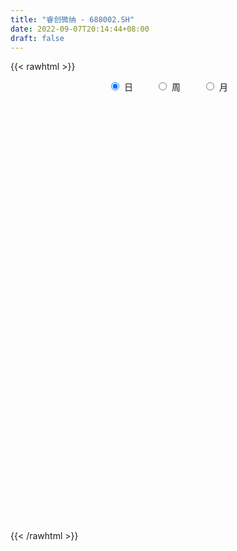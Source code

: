 ```yaml
---
title: "睿创微纳 - 688002.SH"
date: 2022-09-07T20:14:44+08:00
draft: false
---
```

{{< rawhtml >}}
    <div style="text-align: center">
        <label style="padding: 1rem;"><input style="margin-right: .5rem" type="radio" name="period" value="D" checked onclick="period_change(this)">日</label>
        <label style="padding: 1rem;"><input style="margin-right: .5rem" type="radio" name="period" value="W" onclick="period_change(this)">周</label>
        <label style="padding: 1rem;"><input style="margin-right: .5rem" type="radio" name="period" value="M" onclick="period_change(this)">月</label>
    </div>
    <div id="chart" style="height: 700px;"></div> 
    <script type="text/javascript">
        const D_v = [86980.46,50066.54,40820.86,77767.15,54109.52,53647.53,52527.24,58492.59,68818.94,77744.85,54320.65,32514.56,48002.11,70806.3,53523.23,59503.63,62373.89,32388.5,37678.36,26114.54,39229.86,55416.73,48462.87,45782.53,32035.87,36511.03,30696.1,18669.42,28562.93,49948.16,34318.97,50067.67,58247.8,52337.87,55003.75,34487.89,42046.44,28467.68,27968.28,81889.99,25191.62,46885.99,28906.48,25876.63,16160.33,24663.06,60064.43,57997.61,39075.66,30802.54,41200.99,42545.0,52990.83,47498.7,33727.24,53099.27,41216.39,45235.49,40075.25,31333.95,39331.04,38998.37,46430.12,46472.61,49670.03,83057.59,56761.96,42395.23,54166.51,57775.01,30481.22,22505.55,53911.24,48158.89,41109.4,71814.28,85009.72,47294.27,33291.17,22899.08,37046.53,24784.93,31387.02,33011.29,39122.81,50659.05,38798.57,30861.42,35981.51,27198.25,54286.01,78540.61,44446.57,32226.77,41336.67,107980.78,66625.54,41341.15,53600.61,40856.58,38159.72,38119.51,43658.02,26630.69,29469.2,44304.45,59885.99,42272.78,27838.61,35273.99,40096.94,56008.57,62058.24,49707.2,94715.3,42870.37,33590.56,37454.4,32824.12,28279.73,33271.23,33628.98,44338.0,24521.93,18712.13,30878.92,27374.49,25578.74,25932.79,32016.36,28181.88,103622.37,57167.85,37922.01,31583.91,25991.55,37410.69,23810.01,23698.25,16193.22,44607.53,22630.62,19932.63,26078.87,21641.07,31622.26,27738.62,20600.47,19171.96,14528.82,22296.83,12099.66,14805.12,21669.42,21882.54,22506.8,21935.79,18423.0,14519.67,20927.19,35719.51,23871.03,26978.89,19746.16,23457.46,22768.06,15298.68,34217.21,28574.24,23026.6,19524.5,22788.08,33513.16,22425.55,29474.98,17348.47,23062.46,37855.18,12138.68,15206.44,17214.84,15881.64,18987.21,24785.77,33398.49,54859.22,30894.87,48219.0,37023.25,27922.54,19766.95,37072.2,63351.59,37151.18,27083.68,29110.99,35991.17,35506.26,50486.61,36810.65,40249.66,49016.62,32801.78,41761.41,35040.72,33845.61,37322.81,36567.71,28586.86,29376.35,38312.78,37784.1,60741.9,35324.75,74736.27,40353.38,45142.75,28127.59,24835.3,40131.19,46898.84,19883.71,25170.17,28119.42,29005.22,39538.44,51417.65,46239.05,47548.31,44531.58,38931.14,42188.01,38217.71,43191.19,41933.29,52507.13,41310.59,82634.07,37047.16,34034.09,33376.08,32516.49,35316.84,29413.49,37054.93,48712.92,39785.99,58415.88,51256.55,26203.02,39256.63,34208.82,43704.08,32653.97,20198.27,53334.36,24326.93,29917.49,41821.04,111838.95,79774.17,96153.98,43218.77,36712.37,47835.92,24386.71,36164.41,39076.94,22894.95,25427.14,26175.55,31459.05,25947.91,34023.06,26706.83,24988.8,18663.04,10229.37,31781.25,24680.56,32970.61,46891.2,48311.21,26237.69,40876.49,37479.44,106726.78,67842.58,58681.08,51079.87,72006.22,45072.95,51175.42,38234.05,51222.25,71155.47,52965.71,102433.3,98209.21,66830.29,39772.9,36411.29,48771.04,37030.65,40089.99,38851.4,29692.58,20967.92,21925.69,57697.81,82754.53,39526.18,33171.22,32248.72,28492.11,36085.11,49934.84,45913.81,62130.76,50964.23,29679.33,28575.7,49676.25,30040.24,30851.68,13590.06,14484.81,24099.84,22459.96,29104.09,39761.89,43149.61,35754.47,24488.92,18229.18,23063.51,16072.15,22284.15,36201.61,22192.89,25729.51,20353.31,17143.16,20144.02,19554.7,27035.21,18653.8,15655.47,10267.25,22627.3,13273.56,24237.44,18338.2,20733.65,16355.27,13207.23,14122.83,13066.0,11865.92,16531.23,8967.06,12087.7,16762.47,10754.71,20581.25,31679.18,29630.69,19112.64,19531.8,19441.5,28373.81,24387.38,24867.9,23810.66,26958.68,29862.98,30168.85,28160.11,14584.73,37153.38,48325.07,35269.87,19561.38,31793.4,22303.2,24260.17,19821.47,32727.16,26322.27,22255.25,25657.48,16223.45,15345.74,24471.58,20409.64,21910.44,26365.08,22252.36,16363.38,19688.33,16297.24,27274.97,21401.21,16014.99,21532.31,30097.05,33154.14,31575.18,32276.02,35466.47,29550.74,34574.85,20731.06,26745.52,50378.4,43118.63,21031.58,17581.74,31238.75,37151.36,30325.34,51488.55,35209.3,24433.47,32849.08,19141.4,40169.63,26381.2,25795.46,48292.73,45975.53,87782.55,192362.92,116804.83,110416.83,52080.19,85324.0,60012.0,100646.05,59473.01,67895.87,54832.41,64540.57,46905.87,41525.25,68061.6,57384.03,55560.57,58821.24,71340.86,40804.39,54479.82,45495.52,58173.37,59926.63,40833.64,59663.96,46428.68,34521.03,30903.94,48896.49,44758.25,38495.81,44213.77,38808.6,81369.35,46056.96,42872.97,23341.97,32912.16,51563.3,36132.59,61901.41,66965.18,96544.74,63313.24,145147.17,275676.39,153625.84,114149.98,130731.6,97443.26,97519.75,72760.3,48150.98,75516.77,60757.05,54358.97,32115.21,70555.46,61378.3,38464.78,55022.06,36873.97,40563.15,27530.05,40402.26,37664.26,31600.57,42860.68]
const D_histogram = [0.0,-0.0676467236,-0.0935825131,-0.160086707,-0.1945604235,-0.3451917761,-0.3748741532,-0.3084686965,-0.1105867783,0.2176548654,0.2084873053,0.1984418775,0.2925814966,0.4400387116,0.3920105344,0.0865103452,-0.4073084978,-0.6068879969,-0.5348936247,-0.4101087393,-0.2201900703,0.0693840998,0.387575188,0.4680994551,0.4786099709,0.5035840003,0.3220155328,0.1652786839,-0.0382539168,0.1793432192,0.2029952846,0.403964986,0.73588872,1.2520682359,1.6196121802,1.3885740046,1.0025391819,0.5328398208,0.3078868925,-0.3039576608,-0.7241186005,-1.2767905055,-1.3796670171,-1.2227154717,-0.9734435946,-0.8762668019,-0.6509645339,-0.3122867261,-0.1423132587,0.107339365,0.0789804065,-0.2142216505,-0.1846749511,-0.4817356389,-0.685401227,-0.4641018871,-0.1790770263,0.1000857796,0.1520283112,0.2939713397,0.4382653098,0.5052703508,0.4125925614,0.4547665515,0.3956971708,0.5306357025,0.8254784029,0.8400858574,1.0662927423,1.340638185,1.3552172916,1.3352293802,1.2979618394,1.074636848,0.8945620879,1.2148656094,1.6531000274,1.6445618069,1.4662898923,1.3503705663,1.0429589002,0.7441332533,0.6299458101,0.4196942562,0.4088238101,0.0171237368,-0.12244225,0.0197680226,-0.1532858257,-0.0480128566,-0.2536080143,0.1875741767,0.5204692026,0.4841425187,0.4297084867,-0.2902463351,-0.9575265356,-1.1206688626,-1.4666240498,-2.0077927828,-2.0703952513,-1.8192974923,-1.8643328125,-1.7099298455,-1.5553349913,-1.3617830491,-0.8604857222,-0.7394490721,-0.4344718637,-0.3144663941,-0.0421940015,-0.0990080299,-0.1406266968,-0.6399169751,-1.3709932358,-1.8651131385,-1.8404116865,-1.422529264,-0.9000405727,-0.6589660704,-0.7553836466,-1.0354988494,-0.9478390067,-0.8075984231,-0.6220432667,-0.3883153875,-0.0157839231,-0.021831271,0.3242393228,0.1911955485,0.0522084352,-0.8861631181,-1.4306931036,-1.6276417469,-1.479103599,-1.1745960066,-1.0696040412,-1.0072149444,-0.7689250457,-0.4898351974,-0.0455242554,0.227714717,0.4286642245,0.4962117816,0.4850463086,0.7935291007,0.8931791624,1.0774010044,1.017891191,0.9391554614,1.0277693373,0.9271074365,0.7671344877,0.8586981889,0.9665078511,0.7333067081,0.52921633,0.3420155765,0.2274034235,0.1580346693,-0.0507315062,-0.1915818695,-0.3216106062,-0.287973887,-0.0660697495,0.0415456464,0.1253978429,0.4372867843,0.7190432412,0.8857321767,0.9631603804,0.79331631,0.8910351384,0.8831841185,0.6352548787,0.5630193304,0.5938360066,0.912189417,1.0295132754,0.9268232561,0.7788482929,0.6154914865,0.3896656388,0.3187921387,-0.0055213751,0.1684186231,0.0561151507,0.301122015,0.2332492502,0.0871677705,-0.0692036017,-0.3589629517,-0.7086613694,-0.8200726499,-0.9843808084,-0.8742346604,-0.8121892358,-0.7159615992,-0.7746676738,-0.5491158866,-0.4508066367,-0.0789976805,0.1953977393,0.4947385383,0.4789121631,0.3654769482,0.5533547865,0.6381820141,0.7246317461,0.7012540436,0.2825575688,0.2060030859,0.5286823302,0.6335586572,1.1642320977,1.3269613444,1.3738743238,1.20539734,0.8454612869,0.3786348041,0.3457764263,0.1531714847,0.1280114141,0.2496730181,0.3351592845,0.5892847274,0.9701830562,0.6853074795,0.2026404653,0.1498903868,0.0486628581,0.2534598798,0.2883947021,0.1333261046,-0.1253497609,-0.6367825587,-0.965032267,-0.7327574734,-0.5202327077,-0.3172785281,-0.1442789438,-0.271934004,-0.6304996667,-0.6872599863,-0.5554181028,-0.122747363,0.1684743871,0.4517530107,0.5265495348,0.3749313649,0.3858846953,0.5483351226,0.5164539412,0.0779986762,-0.2127674732,-0.9147133475,-1.3428243635,-1.630595861,-2.0394324116,-2.8796996552,-3.6493973132,-3.9413762715,-3.8451853501,-3.6895995316,-3.5782194741,-3.2241957838,-2.5014686178,-1.9289130767,-1.493969071,-1.1621200291,-0.8113570794,-0.6222690382,-0.2819954831,0.19583185,0.4606026096,0.6241291805,0.9458611254,1.0541703511,0.9134162599,0.7348080733,0.4910222321,0.2780334212,-0.1323117598,-0.2622757463,-0.3635302719,-0.5044714389,-0.6942962711,-0.6773125347,-0.6123765636,-0.6112908175,-0.5065754263,-0.2250935991,-0.0346846346,0.0166251646,-0.0609061097,0.1634494084,0.355566161,0.8344067608,1.1896264317,1.4587938307,1.5685218707,1.6111089636,1.6637829566,1.5771033605,1.6101600386,1.7007369715,1.6502633372,1.464956026,1.2244871217,1.3013216009,1.582805461,1.6289426442,1.4563437955,1.3693541113,1.0387950342,0.6802985912,0.3285539293,0.1244521463,-0.1017768605,-0.0094188418,-0.1414787913,-0.3252677063,-0.6772459154,-0.8344875117,-0.8340000762,-0.7908499105,-0.7673677862,-0.7110228298,-0.5983989727,-0.5986303911,-0.3044600948,-0.1404344941,0.0773302618,0.2495391159,0.2125668514,0.024239573,-0.0998035824,-0.2106480369,-0.4007410083,-0.4917809034,-0.5563244009,-0.5013298148,-0.3348607504,-0.1907243269,-0.135353464,-0.2735067162,-0.3387439573,-0.3062236975,-0.2287539893,-0.2868328873,-0.3081100057,-0.4474544218,-0.5599410165,-0.5846030333,-0.547763994,-0.3888206664,-0.240562687,-0.1164365405,0.0226987939,0.167725217,0.2676159511,0.3805951927,0.3494837718,0.318876389,0.1886307245,0.2748329052,0.3243528623,0.334144219,0.3171214208,0.2432564808,0.0630531891,-0.1451419527,-0.2313635984,-0.4447711747,-0.5974220229,-0.7862290152,-0.8756038703,-0.8047164728,-0.7756605836,-0.8734110526,-0.8405861976,-0.6619064627,-0.5438937031,-0.441411013,-0.3689829326,-0.2411289389,-0.1810524649,-0.1515162173,-0.161470294,-0.1716737727,-0.027945016,0.0573758737,0.1563676014,0.1907355186,0.1485387738,0.0793715543,-0.0766455934,-0.0815486449,-0.1419031031,-0.1109962079,-0.0587172107,0.1377296005,0.2141767366,0.2345272994,0.2098199753,0.2483092999,0.0608966634,-0.1173842245,-0.0384592423,0.0061746834,0.1635315822,0.2329479166,0.2283968918,0.2990943067,0.4999984136,0.7006427994,0.8130663602,0.843941123,0.8284569567,0.9174946672,0.9229726148,0.9802616161,0.9913970701,0.9280032068,0.7221010661,0.5923786906,0.5937119762,0.5117539326,0.4177347277,0.4464913352,0.5152147918,0.81481011,1.1049792389,1.0390205701,0.8919744585,0.6589364137,0.5531078435,0.3870708513,0.1228332069,-0.0502603844,-0.090667873,-0.0704742941,-0.0253204518,-0.0497942916,-0.2020286327,-0.1878600551,-0.1494800006,-0.1199320947,-0.0684776601,-0.1736743457,-0.2122405126,-0.2939687194,-0.3556760567,-0.4735413793,-0.5529770772,-0.5990722739,-0.5407164173,-0.5629472927,-0.6287726839,-0.6647080128,-0.6025670165,-0.5038122002,-0.4244277499,-0.316344189,-0.1754340123,0.043520197,0.1287824222,0.2141925465,0.2768608972,0.3647549559,0.5179042882,0.5438396293,0.5499819218,0.5395900992,0.596007485,0.5757500558,1.0355942715,1.5650360738,1.8610810414,1.911942545,1.9495226589,1.8013335479,1.4395386913,1.1171744057,0.7636776098,0.5650874998,0.3201881559,0.1253798831,-0.0415075808,-0.3696756333,-0.7017516541,-0.9636628683,-0.988895011,-0.9687801932,-1.074166108,-1.1360070869,-1.0173051439,-0.9871810607,-0.8951187081,-0.7631914925]
const D_fast = [0.0,-0.0845584046,-0.1338898223,-0.240415693,-0.3235295153,-0.5604588119,-0.6838597273,-0.6945714448,-0.5243362212,-0.1416808611,-0.0987265949,-0.0591615533,0.10812344,0.3655903329,0.4155647893,0.1316921864,-0.463953781,-0.8152552794,-0.8769843133,-0.8547266127,-0.7198554614,-0.4129352663,0.0021496189,0.1996987498,0.3298617583,0.4807317877,0.3796672035,0.2642500255,0.0511539456,0.3135868864,0.387987773,0.6899487209,1.2058446349,2.0350412098,2.8074881991,2.9235935247,2.7881934974,2.4517040915,2.3037228864,1.6158889178,1.014698328,0.1428287967,-0.3049644692,-0.4536917918,-0.4477808133,-0.5696707211,-0.5071095866,-0.2465034602,-0.1121083076,0.1643791574,0.1557653006,-0.1909921691,-0.2076142074,-0.6251088049,-1.0001246998,-0.8948508317,-0.6545952275,-0.3504109766,-0.2604613672,-0.0450255038,0.2088347937,0.4021574224,0.4126277734,0.5684934013,0.6083483133,0.8759457706,1.3771580717,1.6017869906,2.094567061,2.70407205,3.0574554795,3.3712749132,3.6584978322,3.7038320528,3.7473978147,4.3714177386,5.2229271634,5.6255293946,5.8138299531,6.0355032687,5.9888313276,5.876038994,5.9193380034,5.8140100136,5.9053455199,5.5179263808,5.3477498316,5.4949021098,5.2835268051,5.37679656,5.1077993987,5.5958751339,6.0588874605,6.1435964062,6.1965894959,5.4040730904,4.497411256,4.0541017133,3.3414905136,2.2983735849,1.7181723036,1.5144456895,1.0033271663,0.7302476718,0.4960087782,0.3491149581,0.6352908545,0.5714652365,0.767824479,0.8092133502,1.0709372424,0.9893712064,0.9125958654,0.2533263433,-0.8204982264,-1.7808964137,-2.2162978834,-2.1540477769,-1.8565692288,-1.780236244,-2.0654997318,-2.604489647,-2.753789556,-2.8154485782,-2.7854042385,-2.6487552061,-2.2801697225,-2.2916748882,-1.8645444636,-1.9497893508,-2.0757243553,-3.2356366881,-4.1378399495,-4.7416990296,-4.9629367814,-4.9520781906,-5.1144872355,-5.3039018749,-5.2578432376,-5.1012121886,-4.6682823105,-4.3381146588,-4.0299990952,-3.8383985927,-3.7283024885,-3.2214374213,-2.8984925689,-2.4449204758,-2.2499574915,-2.0939043557,-1.7483481456,-1.6172331872,-1.5854225141,-1.2791842657,-0.9297476407,-0.9796221067,-1.0514084022,-1.1531052616,-1.2108665588,-1.2407266456,-1.4621756977,-1.6509215283,-1.8613529167,-1.8997096691,-1.694322969,-1.5763211616,-1.4611195044,-1.0399088669,-0.5783915997,-0.19026962,0.1279486788,0.1564336859,0.4769112989,0.6898563086,0.6007407885,0.6692600728,0.8485357506,1.3949365153,1.7696386925,1.8986544873,1.9453915973,1.9359076625,1.8074982245,1.8163227591,1.4906289016,1.7066735556,1.6083988708,1.9286862388,1.9191257866,1.7948362495,1.6211639769,1.2416638889,0.7148001289,0.3983706859,-0.0120326747,-0.1204451917,-0.2614470761,-0.3442098394,-0.5965828323,-0.5083100168,-0.522702426,-0.17064289,0.1526019647,0.5756273982,0.6795290638,0.6574630859,0.9836796209,1.228052352,1.4956600205,1.6475958289,1.2995387463,1.2744850349,1.7293348617,1.992600853,2.8143323179,3.3088019008,3.6991834611,3.8320558123,3.683485081,3.3113172991,3.3649030279,3.2105909575,3.2174337404,3.401513599,3.5707896865,3.9722363113,4.5956804041,4.4821316973,4.0501247994,4.0348473176,3.9457855034,4.2139474951,4.3209809929,4.1992439215,3.9092306158,3.2386021783,2.6690944033,2.7181798286,2.8006464173,2.9242809649,3.0612108132,2.865572252,2.3493816727,2.1208063565,2.1137937143,2.5157776133,2.8491179603,3.2453348365,3.4517687443,3.3938834157,3.5013079199,3.8008421278,3.8980744317,3.4791188358,3.135160818,2.2045366068,1.4407194999,0.7452990373,-0.1733956162,-1.7335877736,-3.4156347599,-4.6929577861,-5.5580632022,-6.3248772667,-7.1080520777,-7.5600773333,-7.4627173217,-7.3723900498,-7.3109383119,-7.2696192773,-7.1216955974,-7.0881748158,-6.8184001314,-6.2916148359,-5.9116934239,-5.5921345578,-5.0339373316,-4.6620855181,-4.5744855444,-4.5693917126,-4.6904219958,-4.8339024514,-5.2773255724,-5.4728584954,-5.664995589,-5.9320546157,-6.2954535157,-6.4477979129,-6.5359560827,-6.687693041,-6.7096215064,-6.4844130789,-6.3026752731,-6.2472091827,-6.3399669845,-6.0747491143,-5.7937408215,-5.1062985315,-4.4536722526,-3.8198063959,-3.3179478883,-2.8725835545,-2.4039638223,-2.0963675783,-1.6607708905,-1.1450097147,-0.7829175147,-0.6019858194,-0.5363329433,-0.1341680639,0.5430171615,0.9963900057,1.1878771059,1.4432259495,1.372365631,1.1839438357,0.9143376562,0.7413489097,0.4896756878,0.579678996,0.4122493487,0.1471435071,-0.3741461808,-0.7400096551,-0.9480222386,-1.1025845505,-1.2709443727,-1.3923551238,-1.4293310099,-1.579220026,-1.3611647534,-1.2322477763,-0.9951504549,-0.7605568218,-0.7443873734,-0.9266547586,-1.0756488096,-1.2391552734,-1.5294334968,-1.7434186178,-1.9470432155,-2.0173810831,-1.9346272063,-1.8381718646,-1.8166393676,-2.0231692989,-2.1730925294,-2.2171281939,-2.196846983,-2.3266341029,-2.4249387227,-2.6761467443,-2.9286185931,-3.0994313682,-3.1995333274,-3.1377951663,-3.0496778588,-2.9546608473,-2.8098508145,-2.6228930871,-2.4560983653,-2.2479703255,-2.1917108034,-2.142599089,-2.2256870723,-2.0707766653,-1.9401684927,-1.8468410812,-1.7845835242,-1.797634344,-1.9620743385,-2.2065549685,-2.3506175137,-2.6752178837,-2.9772242376,-3.3625884837,-3.6708643063,-3.8011560271,-3.9660152838,-4.2821185159,-4.4594402104,-4.4462370911,-4.4641977573,-4.4720678205,-4.4918854732,-4.4243137142,-4.4095003564,-4.4178431632,-4.4681648134,-4.5212867352,-4.3845442325,-4.2848793745,-4.1467957464,-4.0647439495,-4.0698060009,-4.1191303318,-4.2943088779,-4.3195990906,-4.4154293246,-4.4122714814,-4.3746717868,-4.1437925755,-4.0138012553,-3.9348188676,-3.9070711978,-3.8065045483,-3.9786930189,-4.186319963,-4.1170097913,-4.0708321948,-3.8725924005,-3.7449390869,-3.6923908887,-3.5469198971,-3.2210161869,-2.8452111013,-2.5295209504,-2.2876609069,-2.0960308339,-1.7776194567,-1.5413983554,-1.2390439501,-0.9800592285,-0.8114522902,-0.8368291643,-0.8184568672,-0.6686955875,-0.622715148,-0.6123006709,-0.4719212296,-0.274394075,0.2289037706,0.7953177092,0.989114183,1.065061686,0.9967577446,1.0292061354,0.9599368559,0.7264075132,0.5407488258,0.477674369,0.4802493744,0.5190731037,0.482150691,0.2794091917,0.2466127556,0.2476228099,0.2471876922,0.2815227117,0.1329074397,0.0412811447,-0.113939242,-0.2645655934,-0.5008162609,-0.7184962281,-0.9143594933,-0.9911827411,-1.1541504395,-1.3771690017,-1.5792813339,-1.6677820917,-1.6949803255,-1.7217028126,-1.6927052989,-1.5956536253,-1.3658193667,-1.248361536,-1.1094032751,-0.9775197,-0.7984369025,-0.5158114981,-0.3539162496,-0.2102784766,-0.0857727744,0.1196464826,0.2433265673,0.9620693509,1.8827701716,2.6440853996,3.1729325395,3.6978933181,4.000037594,3.9981274103,3.9550567261,3.7924793327,3.7351610976,3.5703087927,3.4068454906,3.2295811316,2.8089941707,2.3014802364,1.7986533052,1.5261974097,1.3041171792,0.9301897374,0.5843469867,0.4487226438,0.2320514618,0.1003341374,0.0414634798]
const D_slow = [0.0,-0.0169116809,-0.0403073092,-0.0803289859,-0.1289690918,-0.2152670358,-0.3089855741,-0.3861027483,-0.4137494428,-0.3593357265,-0.3072139002,-0.2576034308,-0.1844580566,-0.0744483787,0.0235542549,0.0451818412,-0.0566452833,-0.2083672825,-0.3420906887,-0.4446178735,-0.4996653911,-0.4823193661,-0.3854255691,-0.2684007053,-0.1487482126,-0.0228522125,0.0576516707,0.0989713416,0.0894078624,0.1342436672,0.1849924884,0.2859837349,0.4699559149,0.7829729739,1.1878760189,1.5350195201,1.7856543155,1.9188642707,1.9958359939,1.9198465787,1.7388169285,1.4196193022,1.0747025479,0.76902368,0.5256627813,0.3065960808,0.1438549474,0.0657832658,0.0302049512,0.0570397924,0.076784894,0.0232294814,-0.0229392564,-0.1433731661,-0.3147234728,-0.4307489446,-0.4755182012,-0.4504967563,-0.4124896785,-0.3389968435,-0.2294305161,-0.1031129284,0.000035212,0.1137268498,0.2126511425,0.3453100682,0.5516796689,0.7617011332,1.0282743188,1.363433865,1.7022381879,2.036045533,2.3605359928,2.6291952048,2.8528357268,3.1565521292,3.569827136,3.9809675877,4.3475400608,4.6851327024,4.9458724274,5.1319057407,5.2893921933,5.3943157573,5.4965217099,5.500802644,5.4701920816,5.4751340872,5.4368126308,5.4248094166,5.361407413,5.4083009572,5.5384182579,5.6594538875,5.7668810092,5.6943194254,5.4549377916,5.1747705759,4.8081145634,4.3061663677,3.7885675549,3.3337431818,2.8676599787,2.4401775173,2.0513437695,1.7108980072,1.4957765767,1.3109143087,1.2022963427,1.1236797442,1.1131312438,1.0883792364,1.0532225622,0.8932433184,0.5504950094,0.0842167248,-0.3758861968,-0.7315185128,-0.956528656,-1.1212701736,-1.3101160853,-1.5689907976,-1.8059505493,-2.0078501551,-2.1633609717,-2.2604398186,-2.2643857994,-2.2698436172,-2.1887837864,-2.1409848993,-2.1279327905,-2.34947357,-2.7071468459,-3.1140572827,-3.4838331824,-3.777482184,-4.0448831943,-4.2966869305,-4.4889181919,-4.6113769912,-4.6227580551,-4.5658293758,-4.4586633197,-4.3346103743,-4.2133487971,-4.014966522,-3.7916717314,-3.5223214803,-3.2678486825,-3.0330598171,-2.7761174828,-2.5443406237,-2.3525570018,-2.1378824546,-1.8962554918,-1.7129288148,-1.5806247323,-1.4951208381,-1.4382699823,-1.3987613149,-1.4114441915,-1.4593396588,-1.5397423104,-1.6117357822,-1.6282532195,-1.6178668079,-1.5865173472,-1.4771956512,-1.2974348409,-1.0760017967,-0.8352117016,-0.6368826241,-0.4141238395,-0.1933278099,-0.0345140902,0.1062407424,0.254699744,0.4827470983,0.7401254171,0.9718312312,1.1665433044,1.320416176,1.4178325857,1.4975306204,1.4961502766,1.5382549324,1.5522837201,1.6275642238,1.6858765364,1.707668479,1.6903675786,1.6006268407,1.4234614983,1.2184433358,0.9723481337,0.7537894686,0.5507421597,0.3717517599,0.1780848414,0.0408058698,-0.0718957894,-0.0916452095,-0.0427957747,0.0808888599,0.2006169007,0.2919861377,0.4303248344,0.5898703379,0.7710282744,0.9463417853,1.0169811775,1.068481949,1.2006525315,1.3590421958,1.6501002202,1.9818405563,2.3253091373,2.6266584723,2.838023794,2.932682495,3.0191266016,3.0574194728,3.0894223263,3.1518405808,3.235630402,3.3829515838,3.6254973479,3.7968242178,3.8474843341,3.8849569308,3.8971226453,3.9604876153,4.0325862908,4.0659178169,4.0345803767,3.875384737,3.6341266703,3.4509373019,3.320879125,3.241559493,3.205489757,3.137506256,2.9798813394,2.8080663428,2.6692118171,2.6385249763,2.6806435731,2.7935818258,2.9252192095,3.0189520508,3.1154232246,3.2525070052,3.3816204905,3.4011201596,3.3479282913,3.1192499544,2.7835438635,2.3758948982,1.8660367953,1.1461118816,0.2337625533,-0.7515815146,-1.7128778521,-2.635277735,-3.5298326036,-4.3358815495,-4.961248704,-5.4434769731,-5.8169692409,-6.1074992482,-6.310338518,-6.4659057776,-6.5364046483,-6.4874466859,-6.3722960335,-6.2162637383,-5.979798457,-5.7162558692,-5.4879018042,-5.3041997859,-5.1814442279,-5.1119358726,-5.1450138125,-5.2105827491,-5.3014653171,-5.4275831768,-5.6011572446,-5.7704853783,-5.9235795192,-6.0764022235,-6.2030460801,-6.2593194799,-6.2679906385,-6.2638343473,-6.2790608748,-6.2381985227,-6.1493069824,-5.9407052922,-5.6432986843,-5.2786002266,-4.886469759,-4.4836925181,-4.0677467789,-3.6734709388,-3.2709309291,-2.8457466862,-2.4331808519,-2.0669418454,-1.760820065,-1.4354896648,-1.0397882995,-0.6325526385,-0.2684666896,0.0738718382,0.3335705968,0.5036452446,0.5857837269,0.6168967634,0.5914525483,0.5890978379,0.55372814,0.4724112135,0.3030997346,0.0944778567,-0.1140221624,-0.31173464,-0.5035765866,-0.681332294,-0.8309320372,-0.9805896349,-1.0567046586,-1.0918132822,-1.0724807167,-1.0100959377,-0.9569542249,-0.9508943316,-0.9758452272,-1.0285072364,-1.1286924885,-1.2516377144,-1.3907188146,-1.5160512683,-1.5997664559,-1.6474475377,-1.6812859036,-1.7496625827,-1.834348572,-1.9109044964,-1.9680929937,-2.0398012156,-2.116828717,-2.2286923225,-2.3686775766,-2.5148283349,-2.6517693334,-2.7489745,-2.8091151718,-2.8382243069,-2.8325496084,-2.7906183041,-2.7237143164,-2.6285655182,-2.5411945752,-2.461475478,-2.4143177969,-2.3456095705,-2.264521355,-2.1809853002,-2.101704945,-2.0408908248,-2.0251275275,-2.0614130157,-2.1192539153,-2.230446709,-2.3798022147,-2.5763594685,-2.7952604361,-2.9964395543,-3.1903547002,-3.4087074633,-3.6188540128,-3.7843306284,-3.9203040542,-4.0306568075,-4.1229025406,-4.1831847753,-4.2284478916,-4.2663269459,-4.3066945194,-4.3496129626,-4.3565992166,-4.3422552481,-4.3031633478,-4.2554794681,-4.2183447747,-4.1985018861,-4.2176632845,-4.2380504457,-4.2735262215,-4.3012752735,-4.3159545761,-4.281522176,-4.2279779919,-4.169346167,-4.1168911732,-4.0548138482,-4.0395896824,-4.0689357385,-4.078550549,-4.0770068782,-4.0361239826,-3.9778870035,-3.9207877806,-3.8460142039,-3.7210146005,-3.5458539006,-3.3425873106,-3.1316020299,-2.9244877907,-2.6951141239,-2.4643709702,-2.2193055662,-1.9714562986,-1.7394554969,-1.5589302304,-1.4108355577,-1.2624075637,-1.1344690805,-1.0300353986,-0.9184125648,-0.7896088669,-0.5859063394,-0.3096615296,-0.0499063871,0.1730872275,0.3378213309,0.4760982918,0.5728660046,0.6035743064,0.5910092103,0.568342242,0.5507236685,0.5443935555,0.5319449826,0.4814378244,0.4344728107,0.3971028105,0.3671197869,0.3500003718,0.3065817854,0.2535216573,0.1800294774,0.0911104633,-0.0272748816,-0.1655191509,-0.3152872194,-0.4504663237,-0.5912031469,-0.7483963178,-0.914573321,-1.0652150752,-1.1911681252,-1.2972750627,-1.3763611099,-1.420219613,-1.4093395638,-1.3771439582,-1.3235958216,-1.2543805973,-1.1631918583,-1.0337157863,-0.8977558789,-0.7602603985,-0.6253628737,-0.4763610024,-0.3324234885,-0.0735249206,0.3177340978,0.7830043582,1.2609899944,1.7483706592,2.1987040462,2.558588719,2.8378823204,3.0288017229,3.1700735978,3.2501206368,3.2814656076,3.2710887124,3.178669804,3.0032318905,2.7623161734,2.5150924207,2.2728973724,2.0043558454,1.7203540737,1.4660277877,1.2192325225,0.9954528455,0.8046549724]
const D_data = [['2020-08-19', 89.6, 82.47, 82.47, 90.56],['2020-08-20', 82.2, 81.41, 80.6, 84.89],['2020-08-21', 82.58, 81.61, 81.34, 84.36],['2020-08-24', 82.59, 80.74, 76.24, 82.69],['2020-08-25', 80.54, 80.71, 80.38, 83.48],['2020-08-26', 80.87, 78.51, 77.05, 82.55],['2020-08-27', 79.28, 79.21, 78.36, 81.41],['2020-08-28', 79.7, 80.19, 76.2, 80.77],['2020-08-31', 81.08, 82.33, 80.83, 84.37],['2020-09-01', 82.33, 85.38, 82.06, 87.23],['2020-09-02', 84.9, 82.14, 81.7, 85.99],['2020-09-03', 82.3, 82.2, 81.7, 83.65],['2020-09-04', 80.5, 83.9, 80.5, 84.5],['2020-09-07', 83.74, 85.5, 82.16, 87.18],['2020-09-08', 85.03, 83.65, 79.23, 85.48],['2020-09-09', 82.61, 79.66, 77.99, 83.22],['2020-09-10', 80.8, 75.0, 74.33, 81.0],['2020-09-11', 74.91, 76.38, 74.72, 77.6],['2020-09-14', 77.66, 78.94, 76.93, 80.25],['2020-09-15', 79.0, 79.7, 77.74, 80.88],['2020-09-16', 79.86, 81.05, 79.23, 83.25],['2020-09-17', 81.02, 83.47, 79.12, 84.99],['2020-09-18', 83.5, 85.6, 83.07, 86.1],['2020-09-21', 85.6, 84.0, 83.45, 85.85],['2020-09-22', 83.0, 83.72, 81.16, 85.38],['2020-09-23', 84.59, 84.38, 82.9, 85.66],['2020-09-24', 83.8, 81.7, 80.66, 84.37],['2020-09-25', 82.51, 81.3, 80.5, 83.25],['2020-09-28', 81.41, 79.8, 79.68, 82.29],['2020-09-29', 80.2, 85.19, 80.2, 85.9],['2020-09-30', 85.25, 83.59, 83.0, 85.45],['2020-10-09', 84.7, 86.7, 84.02, 86.7],['2020-10-12', 86.6, 90.3, 86.42, 90.55],['2020-10-13', 89.8, 95.8, 88.18, 95.85],['2020-10-14', 94.2, 97.63, 92.29, 98.75],['2020-10-15', 96.4, 91.9, 91.05, 97.38],['2020-10-16', 91.67, 89.48, 88.23, 93.57],['2020-10-19', 90.29, 86.99, 86.5, 90.3],['2020-10-20', 87.0, 88.79, 85.38, 89.0],['2020-10-21', 88.23, 81.95, 78.2, 88.48],['2020-10-22', 81.7, 81.4, 81.3, 83.75],['2020-10-23', 81.5, 76.52, 75.96, 82.58],['2020-10-26', 77.26, 79.49, 75.81, 80.55],['2020-10-27', 78.93, 81.98, 78.93, 83.65],['2020-10-28', 82.23, 83.45, 81.3, 83.88],['2020-10-29', 82.02, 81.8, 79.93, 83.26],['2020-10-30', 85.05, 83.7, 83.0, 88.43],['2020-11-02', 84.42, 86.28, 80.22, 86.98],['2020-11-03', 85.3, 85.37, 84.96, 89.48],['2020-11-04', 86.0, 87.5, 84.8, 88.09],['2020-11-05', 87.46, 84.7, 84.39, 88.5],['2020-11-06', 85.68, 80.46, 79.3, 85.68],['2020-11-09', 81.35, 83.63, 80.5, 86.2],['2020-11-10', 84.24, 78.53, 78.44, 84.24],['2020-11-11', 78.88, 77.84, 77.39, 79.88],['2020-11-12', 78.8, 82.7, 77.88, 83.15],['2020-11-13', 81.91, 84.55, 81.91, 84.8],['2020-11-16', 87.44, 85.91, 84.32, 87.98],['2020-11-17', 85.66, 84.0, 82.89, 86.1],['2020-11-18', 84.8, 85.78, 83.1, 85.79],['2020-11-19', 85.63, 86.84, 83.8, 86.88],['2020-11-20', 87.49, 86.8, 86.21, 88.78],['2020-11-23', 86.48, 85.09, 83.88, 86.6],['2020-11-24', 84.71, 87.0, 84.18, 88.49],['2020-11-25', 87.04, 86.05, 86.0, 89.28],['2020-11-26', 86.55, 89.1, 86.4, 90.35],['2020-11-27', 88.97, 92.88, 88.2, 94.48],['2020-11-30', 95.82, 90.97, 90.48, 95.82],['2020-12-01', 90.97, 95.17, 90.15, 96.18],['2020-12-02', 94.01, 98.27, 94.01, 98.6],['2020-12-03', 98.0, 97.1, 94.65, 99.2],['2020-12-04', 98.2, 98.0, 95.0, 98.5],['2020-12-07', 99.58, 99.0, 96.1, 103.13],['2020-12-08', 99.0, 97.27, 94.29, 99.4],['2020-12-09', 97.54, 97.9, 97.16, 99.5],['2020-12-10', 96.44, 105.83, 96.0, 106.5],['2020-12-11', 105.83, 111.0, 104.67, 111.0],['2020-12-14', 109.0, 108.43, 107.86, 112.88],['2020-12-15', 108.43, 107.64, 106.66, 111.81],['2020-12-16', 109.25, 109.4, 108.0, 111.5],['2020-12-17', 109.22, 107.5, 104.01, 110.48],['2020-12-18', 107.0, 107.4, 105.23, 109.4],['2020-12-21', 109.43, 109.89, 108.3, 113.8],['2020-12-22', 109.0, 108.99, 107.44, 113.58],['2020-12-23', 108.99, 112.0, 107.0, 113.0],['2020-12-24', 113.97, 107.09, 106.27, 115.98],['2020-12-25', 107.5, 109.55, 106.0, 112.15],['2020-12-28', 110.07, 113.83, 109.61, 114.37],['2020-12-29', 113.6, 110.52, 109.45, 117.47],['2020-12-30', 110.98, 114.52, 109.96, 115.5],['2020-12-31', 115.96, 111.0, 108.01, 117.0],['2021-01-04', 112.0, 120.49, 111.44, 121.5],['2021-01-05', 120.5, 122.3, 119.1, 123.32],['2021-01-06', 122.0, 119.68, 118.2, 122.55],['2021-01-07', 120.51, 120.39, 116.37, 123.3],['2021-01-08', 120.0, 110.82, 99.0, 121.98],['2021-01-11', 107.8, 108.01, 103.6, 112.3],['2021-01-12', 106.93, 112.0, 105.88, 112.75],['2021-01-13', 112.0, 108.0, 103.7, 114.39],['2021-01-14', 107.0, 102.4, 100.8, 107.0],['2021-01-15', 104.9, 105.7, 101.98, 106.58],['2021-01-18', 104.16, 109.09, 104.16, 111.56],['2021-01-19', 109.97, 104.9, 102.0, 110.11],['2021-01-20', 104.51, 106.64, 104.04, 107.87],['2021-01-21', 108.94, 106.49, 104.7, 108.94],['2021-01-22', 106.58, 107.02, 102.11, 108.55],['2021-01-25', 107.96, 112.1, 106.51, 115.55],['2021-01-26', 111.97, 108.58, 106.88, 115.0],['2021-01-27', 108.58, 111.75, 106.03, 111.75],['2021-01-28', 111.0, 110.45, 107.0, 111.81],['2021-01-29', 108.84, 113.44, 108.84, 113.65],['2021-02-01', 113.93, 110.0, 104.18, 117.21],['2021-02-02', 108.0, 109.98, 102.7, 110.0],['2021-02-03', 107.91, 102.6, 102.51, 109.8],['2021-02-04', 101.88, 95.65, 92.8, 101.96],['2021-02-05', 96.05, 94.04, 93.5, 99.5],['2021-02-08', 95.0, 97.76, 92.5, 99.98],['2021-02-09', 99.0, 102.5, 98.1, 103.3],['2021-02-10', 102.0, 105.31, 100.56, 106.53],['2021-02-18', 107.18, 103.08, 101.87, 107.88],['2021-02-19', 102.82, 98.5, 98.42, 104.0],['2021-02-22', 100.83, 94.25, 94.23, 103.88],['2021-02-23', 93.97, 97.3, 92.52, 99.88],['2021-02-24', 97.84, 97.6, 96.3, 98.94],['2021-02-25', 96.3, 98.18, 96.3, 99.5],['2021-02-26', 96.57, 99.2, 96.57, 101.5],['2021-03-01', 100.2, 102.1, 98.23, 103.35],['2021-03-02', 102.88, 98.01, 97.6, 103.53],['2021-03-03', 98.9, 103.15, 98.18, 104.6],['2021-03-04', 102.75, 97.62, 96.22, 103.32],['2021-03-05', 97.0, 96.6, 95.8, 99.38],['2021-03-08', 97.6, 83.0, 81.28, 98.06],['2021-03-09', 84.5, 82.62, 80.01, 84.95],['2021-03-10', 83.07, 83.32, 81.98, 86.5],['2021-03-11', 84.79, 85.8, 82.1, 86.49],['2021-03-12', 86.3, 87.4, 85.1, 88.12],['2021-03-15', 86.88, 84.55, 83.4, 87.42],['2021-03-16', 84.55, 83.04, 81.66, 84.99],['2021-03-17', 83.0, 84.72, 81.8, 86.0],['2021-03-18', 84.6, 85.48, 84.6, 87.59],['2021-03-19', 85.19, 88.64, 84.66, 88.64],['2021-03-22', 86.95, 87.86, 86.02, 89.38],['2021-03-23', 88.39, 87.86, 87.32, 89.5],['2021-03-24', 87.33, 86.66, 86.1, 89.54],['2021-03-25', 86.89, 85.61, 85.07, 87.4],['2021-03-26', 85.34, 90.35, 85.34, 91.48],['2021-03-29', 90.97, 88.96, 88.49, 91.96],['2021-03-30', 88.85, 91.06, 88.8, 92.27],['2021-03-31', 91.26, 88.7, 88.3, 91.52],['2021-04-01', 89.0, 88.42, 87.72, 90.94],['2021-04-02', 88.96, 90.92, 88.1, 92.83],['2021-04-06', 91.59, 88.92, 87.8, 92.35],['2021-04-07', 89.38, 87.8, 86.51, 89.38],['2021-04-08', 87.25, 91.1, 85.7, 91.25],['2021-04-09', 90.8, 92.29, 89.44, 93.0],['2021-04-12', 92.6, 88.1, 87.29, 93.98],['2021-04-13', 87.3, 87.55, 86.71, 90.43],['2021-04-14', 87.53, 86.83, 86.0, 88.39],['2021-04-15', 86.1, 86.94, 84.6, 87.24],['2021-04-16', 86.7, 86.96, 83.5, 87.52],['2021-04-19', 86.94, 84.3, 83.94, 87.26],['2021-04-20', 85.78, 83.9, 83.4, 85.78],['2021-04-21', 83.5, 82.88, 81.7, 84.38],['2021-04-22', 83.34, 84.2, 82.8, 85.26],['2021-04-23', 84.27, 86.88, 83.4, 87.03],['2021-04-26', 86.9, 86.1, 85.1, 88.75],['2021-04-27', 86.9, 86.16, 84.8, 87.38],['2021-04-28', 86.88, 90.1, 82.88, 90.5],['2021-04-29', 89.5, 91.6, 89.18, 92.56],['2021-04-30', 91.5, 91.85, 88.88, 92.73],['2021-05-06', 92.0, 92.0, 91.0, 94.46],['2021-05-07', 91.41, 89.25, 88.89, 92.96],['2021-05-10', 89.1, 93.01, 88.27, 93.2],['2021-05-11', 92.1, 92.6, 90.55, 94.25],['2021-05-12', 93.5, 89.49, 86.11, 94.36],['2021-05-13', 88.4, 91.31, 88.02, 92.0],['2021-05-14', 91.12, 92.98, 89.51, 94.0],['2021-05-17', 93.4, 98.19, 93.01, 98.79],['2021-05-18', 99.0, 97.72, 96.5, 99.55],['2021-05-19', 97.66, 95.91, 95.0, 97.66],['2021-05-20', 96.65, 95.5, 94.2, 98.0],['2021-05-21', 95.3, 95.2, 94.62, 97.4],['2021-05-24', 96.46, 93.96, 91.63, 96.94],['2021-05-25', 93.08, 95.59, 92.15, 96.4],['2021-05-26', 95.31, 91.68, 91.39, 96.16],['2021-05-27', 92.4, 97.8, 92.2, 97.8],['2021-05-28', 96.2, 94.69, 93.37, 97.35],['2021-05-31', 94.01, 99.9, 94.01, 100.67],['2021-06-01', 99.8, 96.91, 96.62, 101.16],['2021-06-02', 97.0, 95.72, 95.05, 98.35],['2021-06-03', 95.5, 95.02, 93.5, 96.1],['2021-06-04', 95.0, 92.2, 90.33, 95.0],['2021-06-07', 92.85, 89.5, 87.66, 93.57],['2021-06-08', 89.0, 90.81, 87.31, 91.94],['2021-06-09', 91.01, 88.83, 88.43, 92.95],['2021-06-10', 88.86, 91.5, 88.1, 91.6],['2021-06-11', 91.45, 90.78, 90.11, 93.6],['2021-06-15', 90.67, 91.09, 88.0, 91.55],['2021-06-16', 91.87, 88.69, 85.5, 91.87],['2021-06-17', 87.44, 92.19, 87.42, 92.6],['2021-06-18', 92.99, 91.07, 88.89, 93.99],['2021-06-21', 90.5, 95.55, 89.54, 96.66],['2021-06-22', 96.0, 96.12, 92.44, 96.55],['2021-06-23', 96.4, 98.27, 94.68, 98.68],['2021-06-24', 98.27, 95.5, 94.0, 98.76],['2021-06-25', 96.0, 94.3, 91.98, 96.7],['2021-06-28', 93.62, 98.7, 93.62, 99.1],['2021-06-29', 98.62, 98.7, 97.87, 101.68],['2021-06-30', 98.7, 99.83, 97.61, 101.89],['2021-07-01', 100.19, 99.32, 97.3, 102.33],['2021-07-02', 94.21, 93.7, 93.6, 99.3],['2021-07-05', 93.78, 96.99, 93.66, 98.67],['2021-07-06', 96.39, 103.12, 96.38, 103.9],['2021-07-07', 102.5, 102.2, 100.3, 103.75],['2021-07-08', 101.88, 110.2, 101.88, 111.66],['2021-07-09', 109.0, 108.73, 107.48, 112.22],['2021-07-12', 108.93, 109.24, 107.01, 110.98],['2021-07-13', 109.0, 107.6, 104.5, 110.0],['2021-07-14', 106.5, 104.98, 104.0, 107.5],['2021-07-15', 104.9, 102.3, 99.2, 105.79],['2021-07-16', 102.96, 107.1, 99.5, 108.0],['2021-07-19', 105.2, 105.12, 104.36, 108.75],['2021-07-20', 105.1, 107.18, 104.68, 108.3],['2021-07-21', 107.38, 109.88, 107.19, 111.11],['2021-07-22', 108.98, 110.68, 106.0, 111.5],['2021-07-23', 115.0, 114.56, 109.35, 115.0],['2021-07-26', 114.02, 119.0, 110.8, 120.0],['2021-07-27', 116.0, 112.11, 111.0, 120.0],['2021-07-28', 114.2, 108.45, 101.0, 114.2],['2021-07-29', 112.0, 113.08, 108.45, 115.17],['2021-07-30', 112.9, 112.69, 111.47, 115.95],['2021-08-02', 112.84, 117.49, 112.69, 118.88],['2021-08-03', 116.2, 116.8, 113.8, 119.13],['2021-08-04', 116.49, 114.84, 113.88, 118.0],['2021-08-05', 115.44, 113.0, 110.77, 116.65],['2021-08-06', 112.0, 108.0, 105.25, 113.8],['2021-08-09', 107.21, 107.91, 103.43, 108.5],['2021-08-10', 107.73, 114.5, 107.17, 120.3],['2021-08-11', 115.65, 115.44, 111.52, 116.2],['2021-08-12', 113.84, 116.58, 113.62, 120.58],['2021-08-13', 115.2, 117.5, 115.2, 121.5],['2021-08-16', 117.95, 114.14, 113.5, 118.8],['2021-08-17', 113.63, 110.0, 108.94, 116.48],['2021-08-18', 110.0, 112.54, 107.6, 113.27],['2021-08-19', 112.97, 115.0, 111.01, 116.5],['2021-08-20', 114.44, 120.41, 113.41, 121.51],['2021-08-23', 119.7, 121.0, 119.0, 126.0],['2021-08-24', 118.6, 123.1, 115.14, 127.4],['2021-08-25', 118.78, 122.26, 115.35, 126.44],['2021-08-26', 120.65, 120.0, 119.05, 125.88],['2021-08-27', 122.5, 122.4, 119.09, 125.28],['2021-08-30', 123.94, 125.6, 123.03, 129.48],['2021-08-31', 125.67, 124.42, 121.58, 128.94],['2021-09-01', 123.89, 118.77, 117.71, 124.56],['2021-09-02', 117.81, 119.07, 117.3, 122.22],['2021-09-03', 117.99, 111.23, 109.61, 118.45],['2021-09-06', 112.9, 111.11, 110.26, 114.49],['2021-09-07', 111.17, 110.1, 109.2, 112.21],['2021-09-08', 109.7, 105.52, 104.7, 110.83],['2021-09-09', 105.56, 94.96, 91.5, 105.56],['2021-09-10', 94.63, 88.95, 88.28, 95.5],['2021-09-13', 89.2, 88.97, 87.5, 91.68],['2021-09-14', 89.02, 90.0, 88.81, 90.87],['2021-09-15', 89.4, 88.09, 86.88, 90.0],['2021-09-16', 87.82, 84.9, 84.6, 88.49],['2021-09-17', 85.8, 85.91, 84.16, 86.3],['2021-09-22', 85.6, 90.49, 84.48, 91.3],['2021-09-23', 90.5, 89.6, 88.05, 91.33],['2021-09-24', 88.72, 88.43, 87.5, 90.58],['2021-09-27', 88.99, 87.3, 86.5, 90.2],['2021-09-28', 87.3, 87.71, 85.49, 88.2],['2021-09-29', 87.51, 85.66, 84.99, 87.8],['2021-09-30', 85.9, 87.7, 84.64, 88.0],['2021-10-08', 89.01, 90.68, 88.15, 94.0],['2021-10-11', 90.6, 89.37, 88.99, 92.92],['2021-10-12', 89.96, 88.8, 87.81, 89.96],['2021-10-13', 88.8, 91.86, 88.61, 92.66],['2021-10-14', 91.96, 90.32, 90.2, 92.56],['2021-10-15', 90.41, 87.1, 86.11, 91.6],['2021-10-18', 87.83, 85.65, 84.8, 88.95],['2021-10-19', 85.71, 83.43, 82.78, 86.6],['2021-10-20', 83.9, 82.15, 80.0, 84.1],['2021-10-21', 82.48, 77.31, 77.02, 83.02],['2021-10-22', 77.5, 78.46, 76.33, 78.96],['2021-10-25', 77.76, 77.19, 75.4, 79.19],['2021-10-26', 77.8, 74.92, 74.55, 78.2],['2021-10-27', 75.57, 72.14, 69.51, 75.57],['2021-10-28', 72.13, 72.9, 71.29, 74.85],['2021-10-29', 73.52, 72.37, 71.85, 73.8],['2021-11-01', 72.4, 70.4, 70.0, 72.4],['2021-11-02', 70.15, 70.66, 68.85, 72.13],['2021-11-03', 70.02, 72.74, 70.0, 73.06],['2021-11-04', 73.39, 71.88, 71.51, 74.58],['2021-11-05', 72.32, 69.89, 69.85, 72.75],['2021-11-08', 69.9, 67.29, 67.24, 70.42],['2021-11-09', 66.87, 70.62, 66.87, 71.2],['2021-11-10', 70.62, 70.67, 68.8, 71.3],['2021-11-11', 70.51, 75.7, 70.51, 76.5],['2021-11-12', 75.8, 76.4, 73.8, 76.85],['2021-11-15', 76.4, 77.3, 75.61, 78.78],['2021-11-16', 77.21, 76.82, 76.16, 80.8],['2021-11-17', 76.79, 77.0, 75.49, 78.47],['2021-11-18', 76.81, 78.09, 74.69, 79.88],['2021-11-19', 78.09, 77.0, 76.2, 78.34],['2021-11-22', 77.11, 79.14, 75.8, 80.4],['2021-11-23', 79.06, 81.09, 77.88, 81.59],['2021-11-24', 81.1, 80.4, 80.02, 82.25],['2021-11-25', 80.88, 79.0, 78.87, 81.3],['2021-11-26', 78.99, 77.96, 77.1, 79.69],['2021-11-29', 76.2, 82.28, 75.7, 83.96],['2021-11-30', 82.06, 86.8, 82.06, 90.4],['2021-12-01', 87.23, 85.91, 85.58, 90.64],['2021-12-02', 85.89, 84.0, 82.13, 86.24],['2021-12-03', 84.25, 85.49, 82.82, 86.93],['2021-12-06', 86.5, 82.3, 82.1, 86.5],['2021-12-07', 82.98, 80.83, 78.15, 83.8],['2021-12-08', 80.83, 79.47, 76.9, 81.41],['2021-12-09', 79.02, 80.08, 77.2, 80.99],['2021-12-10', 79.0, 78.73, 77.73, 82.0],['2021-12-13', 79.97, 82.4, 77.61, 82.97],['2021-12-14', 81.5, 79.5, 79.34, 81.9],['2021-12-15', 79.41, 77.88, 77.45, 79.78],['2021-12-16', 77.52, 73.97, 73.62, 78.78],['2021-12-17', 74.43, 74.45, 72.6, 75.19],['2021-12-20', 73.02, 75.33, 73.0, 77.44],['2021-12-21', 75.3, 75.3, 74.69, 76.1],['2021-12-22', 75.03, 74.55, 74.45, 76.3],['2021-12-23', 74.55, 74.5, 71.73, 74.97],['2021-12-24', 74.21, 75.03, 72.2, 75.4],['2021-12-27', 74.0, 73.31, 72.69, 75.68],['2021-12-28', 73.31, 77.29, 73.31, 79.8],['2021-12-29', 77.23, 76.57, 74.6, 77.61],['2021-12-30', 76.09, 78.1, 75.65, 79.62],['2021-12-31', 78.33, 78.57, 77.5, 79.37],['2022-01-04', 78.02, 76.36, 75.88, 78.88],['2022-01-05', 76.36, 73.81, 73.3, 77.0],['2022-01-06', 73.73, 73.6, 73.37, 75.38],['2022-01-07', 73.96, 72.86, 71.71, 73.96],['2022-01-10', 72.98, 70.65, 69.3, 72.98],['2022-01-11', 70.64, 70.6, 69.88, 72.46],['2022-01-12', 70.52, 69.9, 68.84, 71.2],['2022-01-13', 69.9, 70.74, 68.0, 70.8],['2022-01-14', 70.1, 72.18, 70.1, 72.79],['2022-01-17', 72.18, 72.3, 70.5, 72.9],['2022-01-18', 72.84, 71.36, 71.0, 72.84],['2022-01-19', 70.97, 68.3, 68.0, 71.94],['2022-01-20', 69.0, 68.16, 67.4, 69.0],['2022-01-21', 68.0, 68.77, 67.07, 68.92],['2022-01-24', 68.75, 69.14, 67.67, 69.87],['2022-01-25', 69.86, 67.0, 65.99, 69.86],['2022-01-26', 67.03, 66.71, 65.5, 67.68],['2022-01-27', 67.2, 64.18, 63.96, 67.49],['2022-01-28', 66.0, 63.1, 63.04, 66.05],['2022-02-07', 63.32, 63.02, 62.4, 66.0],['2022-02-08', 63.26, 63.0, 61.93, 64.37],['2022-02-09', 63.13, 64.3, 62.52, 64.47],['2022-02-10', 64.47, 64.35, 63.22, 64.47],['2022-02-11', 63.69, 64.24, 63.6, 64.88],['2022-02-14', 64.22, 64.7, 62.56, 64.79],['2022-02-15', 64.6, 65.22, 64.05, 65.8],['2022-02-16', 65.46, 65.1, 64.75, 66.54],['2022-02-17', 65.29, 65.72, 64.04, 66.49],['2022-02-18', 65.02, 64.06, 63.35, 65.7],['2022-02-21', 63.7, 63.81, 63.16, 64.28],['2022-02-22', 64.6, 61.98, 61.21, 64.6],['2022-02-23', 62.02, 64.42, 62.02, 65.88],['2022-02-24', 64.41, 64.24, 62.57, 65.27],['2022-02-25', 64.79, 63.85, 63.51, 66.64],['2022-02-28', 63.88, 63.45, 62.49, 63.99],['2022-03-01', 63.38, 62.42, 62.08, 64.24],['2022-03-02', 62.0, 60.23, 59.6, 62.41],['2022-03-03', 60.26, 58.5, 58.17, 60.87],['2022-03-04', 58.17, 58.78, 57.36, 60.76],['2022-03-07', 59.0, 55.79, 55.55, 59.1],['2022-03-08', 55.68, 54.81, 54.81, 58.1],['2022-03-09', 55.35, 52.52, 51.28, 55.45],['2022-03-10', 54.09, 51.96, 51.63, 54.09],['2022-03-11', 51.5, 52.83, 49.98, 52.99],['2022-03-14', 52.75, 51.5, 51.35, 53.69],['2022-03-15', 51.95, 48.59, 48.59, 51.95],['2022-03-16', 49.88, 48.86, 46.1, 49.88],['2022-03-17', 49.02, 50.13, 49.02, 51.3],['2022-03-18', 49.88, 49.14, 48.67, 50.44],['2022-03-21', 49.67, 48.58, 48.21, 50.4],['2022-03-22', 48.96, 47.77, 47.5, 48.97],['2022-03-23', 48.18, 48.17, 47.4, 48.98],['2022-03-24', 48.02, 47.06, 46.73, 48.07],['2022-03-25', 47.54, 46.18, 45.8, 48.58],['2022-03-28', 45.97, 45.0, 44.5, 46.1],['2022-03-29', 45.0, 44.19, 44.0, 45.77],['2022-03-30', 44.42, 45.78, 44.09, 45.87],['2022-03-31', 45.88, 45.06, 44.86, 45.88],['2022-04-01', 44.5, 45.2, 44.45, 45.5],['2022-04-06', 44.98, 44.28, 44.08, 45.03],['2022-04-07', 43.8, 42.83, 42.83, 45.16],['2022-04-08', 42.98, 41.68, 41.34, 43.35],['2022-04-11', 42.28, 39.38, 39.0, 42.28],['2022-04-12', 39.5, 40.17, 39.13, 40.4],['2022-04-13', 39.83, 38.6, 38.52, 39.98],['2022-04-14', 38.92, 38.95, 38.08, 39.25],['2022-04-15', 38.7, 38.76, 37.95, 39.1],['2022-04-18', 39.06, 40.66, 38.2, 41.44],['2022-04-19', 41.47, 39.43, 39.18, 41.47],['2022-04-20', 39.48, 38.57, 38.57, 39.91],['2022-04-21', 38.91, 37.58, 37.43, 39.4],['2022-04-22', 37.73, 38.01, 37.21, 38.88],['2022-04-25', 37.9, 34.32, 34.22, 37.9],['2022-04-26', 34.46, 32.84, 32.71, 35.1],['2022-04-27', 32.52, 35.15, 32.5, 35.44],['2022-04-28', 35.01, 34.46, 33.31, 35.36],['2022-04-29', 34.82, 35.91, 33.9, 36.26],['2022-05-05', 35.05, 35.01, 34.12, 35.5],['2022-05-06', 34.19, 33.88, 33.68, 34.46],['2022-05-09', 33.88, 34.66, 33.58, 35.7],['2022-05-10', 34.37, 36.81, 33.86, 37.2],['2022-05-11', 37.0, 37.86, 36.66, 39.25],['2022-05-12', 37.71, 37.72, 37.2, 38.52],['2022-05-13', 38.2, 37.29, 37.1, 38.34],['2022-05-16', 38.09, 36.99, 36.8, 39.46],['2022-05-17', 37.28, 38.8, 36.69, 38.8],['2022-05-18', 38.67, 38.38, 37.6, 38.7],['2022-05-19', 37.5, 39.63, 37.41, 40.08],['2022-05-20', 39.4, 39.73, 38.72, 40.17],['2022-05-23', 39.75, 39.16, 38.92, 40.1],['2022-05-24', 39.09, 37.07, 36.9, 39.89],['2022-05-25', 36.96, 37.43, 36.82, 37.67],['2022-05-26', 37.57, 39.01, 36.16, 39.39],['2022-05-27', 39.02, 38.02, 37.82, 39.6],['2022-05-30', 38.01, 37.61, 36.55, 38.38],['2022-05-31', 37.78, 39.18, 36.6, 39.5],['2022-06-01', 39.24, 40.21, 38.68, 40.94],['2022-06-02', 40.3, 44.54, 39.45, 44.95],['2022-06-06', 45.19, 46.73, 45.03, 48.44],['2022-06-07', 46.74, 43.71, 43.11, 46.86],['2022-06-08', 43.56, 42.9, 41.61, 43.6],['2022-06-09', 42.74, 41.45, 41.17, 42.8],['2022-06-10', 41.45, 42.67, 40.8, 42.67],['2022-06-13', 41.58, 41.63, 41.05, 42.59],['2022-06-14', 41.03, 39.52, 37.88, 41.25],['2022-06-15', 39.2, 39.59, 39.12, 40.87],['2022-06-16', 40.0, 40.7, 39.44, 41.71],['2022-06-17', 40.35, 41.42, 40.01, 41.74],['2022-06-20', 42.68, 41.95, 41.55, 43.36],['2022-06-21', 41.72, 41.18, 40.77, 42.59],['2022-06-22', 41.23, 39.07, 39.07, 41.46],['2022-06-23', 39.1, 40.69, 39.07, 40.76],['2022-06-24', 41.07, 41.06, 40.61, 42.24],['2022-06-27', 41.53, 41.08, 40.7, 42.2],['2022-06-28', 41.16, 41.55, 39.9, 41.74],['2022-06-29', 41.09, 39.39, 39.22, 42.03],['2022-06-30', 39.53, 39.72, 39.4, 40.38],['2022-07-01', 39.8, 38.68, 38.61, 40.12],['2022-07-04', 38.42, 38.3, 37.0, 38.5],['2022-07-05', 38.3, 36.78, 36.05, 38.59],['2022-07-06', 36.92, 36.3, 35.88, 38.12],['2022-07-07', 36.11, 35.88, 35.46, 37.01],['2022-07-08', 35.95, 36.71, 35.91, 37.48],['2022-07-11', 36.71, 35.28, 34.95, 36.71],['2022-07-12', 35.25, 33.92, 33.9, 35.27],['2022-07-13', 34.01, 33.38, 33.2, 34.37],['2022-07-14', 33.44, 34.03, 33.23, 34.8],['2022-07-15', 34.01, 34.32, 33.6, 35.04],['2022-07-18', 34.57, 34.01, 33.61, 34.58],['2022-07-19', 34.1, 34.39, 33.71, 34.95],['2022-07-20', 34.66, 35.08, 34.58, 35.36],['2022-07-21', 34.95, 36.78, 34.5, 37.77],['2022-07-22', 36.7, 35.8, 35.4, 37.1],['2022-07-25', 35.92, 36.21, 35.8, 37.5],['2022-07-26', 36.18, 36.34, 35.32, 36.67],['2022-07-27', 36.31, 37.15, 36.16, 37.27],['2022-07-28', 37.36, 38.82, 37.26, 39.2],['2022-07-29', 38.9, 38.0, 37.76, 39.19],['2022-08-01', 38.16, 38.16, 36.92, 39.49],['2022-08-02', 38.16, 38.28, 37.01, 38.82],['2022-08-03', 38.27, 39.62, 37.07, 40.88],['2022-08-04', 39.39, 39.17, 38.75, 40.26],['2022-08-05', 39.88, 47.0, 39.88, 47.0],['2022-08-08', 49.27, 51.62, 48.3, 53.5],['2022-08-09', 51.85, 52.39, 50.13, 53.0],['2022-08-10', 52.0, 51.92, 51.38, 53.44],['2022-08-11', 53.16, 53.76, 51.2, 54.3],['2022-08-12', 52.51, 52.92, 51.6, 54.16],['2022-08-15', 52.59, 50.5, 50.13, 52.85],['2022-08-16', 50.31, 50.55, 49.81, 52.18],['2022-08-17', 50.57, 49.5, 49.38, 50.75],['2022-08-18', 49.66, 50.92, 48.7, 51.36],['2022-08-19', 51.3, 49.95, 49.95, 51.97],['2022-08-22', 49.52, 50.03, 49.1, 51.19],['2022-08-23', 49.63, 49.9, 49.42, 50.98],['2022-08-24', 49.85, 46.83, 46.8, 49.89],['2022-08-25', 46.87, 45.0, 44.44, 47.47],['2022-08-26', 45.02, 44.01, 43.83, 45.66],['2022-08-29', 43.31, 45.79, 43.01, 46.61],['2022-08-30', 45.35, 45.9, 45.28, 47.4],['2022-08-31', 45.06, 43.58, 43.58, 46.9],['2022-09-01', 43.87, 43.05, 42.91, 44.87],['2022-09-02', 43.5, 44.83, 43.0, 45.49],['2022-09-05', 44.8, 43.51, 43.2, 45.25],['2022-09-06', 44.07, 44.02, 43.26, 44.66],['2022-09-07', 44.0, 44.59, 44.0, 45.98]]
const W_v = [1044120.0,1010746.04,1053214.52,526793.67,465383.0,320869.52,402071.15,213092.01,160740.63,196743.55,34918.21,98889.66,129827.46,157397.6,162841.74,131609.83,122892.17,83032.9,61323.83,73526.51,278375.44,212752.35,220248.66,95907.38,186071.67,313128.11,395268.5800000001,559802.09,405403.46,302494.73,268113.17,197619.29,162311.51,119039.07,90146.76,78437.95,72567.56,47824.62,70874.13,125827.23,105172.43,95489.59,150642.16,77018.54,122467.33,112396.0,127678.08,96806.82,260893.35,358299.39,275337.58,641717.73,748361.9099999999,620693.23,481803.39,301136.1800000001,296544.03,281401.11,278595.55,206902.36,163694.95,112830.06,50067.67,242123.75,210403.56,155670.93,211621.8,228532.43,194974.1,282392.31,207323.52,300003.53,165315.98,192978.74,148327.19,304531.4,240583.6,182181.87,205368.31,305359.68,103869.08,61550.96,152079.96,139084.26,256287.69,145719.7,121905.45,104336.7,70456.74,98312.45,129773.05,123884.79,42312.58,125824.62,98296.78,162925.56,170003.94,192688.61,163053.18,192466.14,170166.51,248940.4,185135.67,141716.96,228667.73,218037.33,228401.99,183014.67,214918.07,184099.5,287678.58,248307.75,98136.3,109009.65,34023.06,112369.29,179091.27,311606.37,257568.51,375985.94,228816.17,151527.58,245398.46,222556.63,188935.75,105486.35,172258.98,79648.99,121620.48,101043.2,88743.75,77484.98,66214.38,111758.47,116602.39,138961.28,154894.43,130905.4,105804.19,66791.66,100966.39,116320.53,162022.55,55305.91,158855.87,185413.3,142974.78,207846.27,556988.77,342859.34,278417.32,281006.88,264093.12,205508.39,248944.49,186822.99,433871.74,771627.0699999999,354704.85,256872.72,200391.49,112125.51]
const W_histogram = [0.0,1.5246039886,1.7835113416,1.8019971442,1.0003733241,0.4909132152,0.2584484108,0.040164691,-0.2485004325,-0.7129993743,-1.1609007662,-1.4727179211,-1.6106144431,-1.6439174414,-1.7121079489,-1.7697994828,-1.760883786,-1.7832551292,-1.6725806375,-1.546237378,-1.131098099,-0.6281598454,-0.1774488329,0.1873102805,0.4786482152,1.3515240534,1.7870101596,2.2641478514,2.2145524861,2.0257310245,1.4090348874,1.1569870476,0.7739270029,0.2996261551,-0.0915337867,-0.3313730183,-0.3953926018,-0.3666526495,-0.2217314869,0.064223015,0.3449421704,0.4581828004,0.3056700132,0.2044847119,0.3368671274,0.2473679691,0.3203159443,0.5071211102,0.9285635124,2.1984697352,2.2176437364,2.394515728,3.11434926,4.1488127706,4.3793145048,3.7832627508,3.0606325772,2.6169557848,1.6487429018,1.4670661521,0.9217402532,0.5955305694,0.4747322846,0.466872491,-0.4753417464,-0.6674276711,-1.0427370945,-1.0430530326,-0.9233609295,-0.4881983903,0.061730713,1.1575075769,1.4759573953,1.6540875765,1.6864878845,1.5179824143,0.9136673816,0.4767778729,0.4921133213,-0.8588030034,-1.0359970696,-1.6196980723,-1.9446289014,-2.296500276,-3.0627741762,-3.3753811149,-3.3495635405,-3.1780992416,-2.8660371771,-2.9032560351,-2.8157864919,-2.3260530231,-2.0876591264,-1.6105729967,-1.1015826936,-0.7709890779,-0.6941430477,-0.7105024914,-0.6736761472,-0.4162851036,-0.2776140978,0.7774789493,1.2866835457,2.0042124426,2.2147141157,1.9113725087,2.2030818019,2.4268859143,2.5321525791,1.7119922718,-0.3581297962,-1.8745163585,-2.6052421313,-3.0066946231,-2.9371038006,-2.987869841,-3.427519411,-3.9173194336,-4.173566532,-3.6867610859,-3.1285033648,-2.5246206834,-1.4987615163,-1.170731331,-1.1363465768,-0.9750717857,-0.5515963982,-0.5750342265,-0.5550464824,-0.6818453804,-1.0366741508,-1.0788658364,-1.004671259,-0.8610421099,-0.9896133508,-1.335958621,-1.6533716023,-1.8856558094,-1.9217494628,-1.9906993994,-2.0338007432,-1.9153214724,-1.783565923,-1.6418635589,-1.1504447659,-0.524872513,-0.111656016,0.6722723757,1.1104985351,1.3461085941,1.4961014051,1.452246514,1.3120458633,1.0890132699,1.0702472342,1.2240046741,1.9090066269,2.6901639973,2.9171697012,2.5887565808,2.3549407676,2.119659615]
const W_fast = [0.0,1.9057549858,2.6105401742,3.0795252629,2.5279947738,2.1412629687,1.973410267,1.7651677199,1.4143774882,0.7716287029,0.0335021194,-0.6464945157,-1.1870446484,-1.6313270072,-2.1275445018,-2.6276859064,-3.0589911561,-3.5271762816,-3.8346469494,-4.0948630343,-3.96249828,-3.6165999879,-3.2102511836,-2.7986645001,-2.3876645116,-1.17690766,-0.2946690139,0.7485056407,1.252548397,1.5701596915,1.3057222762,1.3429211984,1.1533429044,0.7539485954,0.3399052069,0.0172227207,-0.1456450132,-0.2085682234,-0.1190799325,0.1829303231,0.5498850211,0.7776713513,0.7015760674,0.651511944,0.8681111414,0.8404539753,0.9934809367,1.3070663801,1.9606496604,3.780173317,4.3537582523,5.1292591759,6.6276800229,8.6993467262,10.0246770865,10.3744410203,10.416968991,10.6275311447,10.0715039872,10.2565937756,9.94170294,9.7643758985,9.7622606849,9.871119014,8.81006934,8.4511264976,7.8151328005,7.5540536043,7.4429054749,7.7560184166,8.3213801981,9.7065339563,10.3939731234,10.9856251989,11.4396474779,11.6506376113,11.274739424,10.9570443835,11.0954081622,9.5297910867,9.093597753,8.1049722323,7.2938841779,6.3678877343,4.8359202901,3.6794680726,2.8678947619,2.2448342504,1.8403870207,1.0773541538,0.460877074,0.369097287,0.0855764022,0.1600192828,0.3936139124,0.5314602586,0.4347705269,0.2407854604,0.1091927678,0.2625125354,0.3317800168,1.5812428012,2.4121182841,3.6307002917,4.3948804937,4.5693820139,5.4118617575,6.2423873485,6.980692158,6.5885299187,4.4288754016,2.4438597497,1.0618234441,-0.0913027035,-0.7559878311,-1.5537213318,-2.8502507545,-4.3193806355,-5.619019367,-6.0539041923,-6.2777723124,-6.3050448019,-5.6538760139,-5.6185286612,-5.8682305512,-5.9507237066,-5.6651474186,-5.8323438036,-5.95111768,-6.2483779231,-6.8623752312,-7.174283376,-7.3512566133,-7.4228879917,-7.7988625703,-8.4791974958,-9.2099533776,-9.9136515371,-10.4301825562,-10.9968073426,-11.5483588723,-11.9087099696,-12.2228459009,-12.4916094265,-12.2878018249,-11.7934477004,-11.4081452073,-10.4561487218,-9.7402979286,-9.168160721,-8.6441425588,-8.3249358213,-8.1371250062,-8.0879042821,-7.8391085093,-7.3793499008,-6.2170962913,-4.7633979216,-3.8070997924,-3.4883237676,-3.1334043889,-2.8387706377]
const W_slow = [0.0,0.3811509972,0.8270288326,1.2775281186,1.5276214496,1.6503497535,1.7149618562,1.7250030289,1.6628779208,1.4846280772,1.1944028856,0.8262234054,0.4235697946,0.0125904343,-0.415436553,-0.8578864237,-1.2981073702,-1.7439211524,-2.1620663118,-2.5486256563,-2.8314001811,-2.9884401424,-3.0328023507,-2.9859747805,-2.8663127267,-2.5284317134,-2.0816791735,-1.5156422107,-0.9620040891,-0.455571333,-0.1033126112,0.1859341507,0.3794159015,0.4543224403,0.4314389936,0.348595739,0.2497475886,0.1580844262,0.1026515544,0.1187073082,0.2049428508,0.3194885509,0.3959060542,0.4470272321,0.531244014,0.5930860063,0.6731649923,0.7999452699,1.032086148,1.5817035818,2.1361145159,2.7347434479,3.5133307629,4.5505339556,5.6453625818,6.5911782695,7.3563364138,8.0105753599,8.4227610854,8.7895276234,9.0199626867,9.1688453291,9.2875284003,9.404246523,9.2854110864,9.1185541686,8.857869895,8.5971066369,8.3662664045,8.2442168069,8.2596494852,8.5490263794,8.9180157282,9.3315376223,9.7531595934,10.132655197,10.3610720424,10.4802665106,10.6032948409,10.3885940901,10.1295948227,9.7246703046,9.2385130793,8.6643880103,7.8986944662,7.0548491875,6.2174583024,5.422933492,4.7064241977,3.9806101889,3.276663566,2.6951503102,2.1732355286,1.7705922794,1.495196606,1.3024493365,1.1289135746,0.9512879518,0.782868915,0.6787976391,0.6093941146,0.8037638519,1.1254347384,1.626487849,2.180166378,2.6580095051,3.2087799556,3.8155014342,4.448539579,4.8765376469,4.7870051978,4.3183761082,3.6670655754,2.9153919196,2.1811159695,1.4341485092,0.5772686565,-0.4020612019,-1.4454528349,-2.3671431064,-3.1492689476,-3.7804241185,-4.1551144975,-4.4477973303,-4.7318839745,-4.9756519209,-5.1135510204,-5.2573095771,-5.3960711977,-5.5665325427,-5.8257010804,-6.0954175396,-6.3465853543,-6.5618458818,-6.8092492195,-7.1432388747,-7.5565817753,-8.0279957277,-8.5084330934,-9.0061079432,-9.514558129,-9.9933884971,-10.4392799779,-10.8497458676,-11.1373570591,-11.2685751873,-11.2964891913,-11.1284210974,-10.8507964636,-10.5142693151,-10.1402439639,-9.7771823353,-9.4491708695,-9.176917552,-8.9093557435,-8.6033545749,-8.1261029182,-7.4535619189,-6.7242694936,-6.0770803484,-5.4883451565,-4.9584302527]
const W_data = [['2019-07-26', 59.1, 45.23, 30.0, 60.28],['2019-08-02', 45.97, 69.12, 45.78, 69.12],['2019-08-09', 73.0, 59.51, 58.88, 75.25],['2019-08-16', 59.5, 58.84, 53.98, 60.22],['2019-08-23', 58.94, 47.76, 45.56, 60.13],['2019-08-30', 47.15, 48.69, 45.28, 49.7],['2019-09-06', 49.55, 50.69, 48.5, 55.2],['2019-09-12', 51.44, 50.01, 49.36, 52.9],['2019-09-20', 50.05, 47.91, 46.3, 50.55],['2019-09-27', 47.69, 43.5, 42.64, 49.8],['2019-09-30', 43.32, 40.67, 40.5, 43.32],['2019-10-11', 40.25, 39.4, 38.25, 40.78],['2019-10-18', 39.59, 39.21, 37.71, 40.65],['2019-10-25', 38.83, 38.78, 36.75, 41.0],['2019-11-01', 39.0, 36.69, 35.81, 42.32],['2019-11-08', 37.0, 34.99, 34.03, 37.48],['2019-11-15', 34.77, 34.12, 32.28, 34.94],['2019-11-22', 34.12, 32.05, 31.72, 34.57],['2019-11-29', 31.99, 32.29, 30.7, 32.3],['2019-12-06', 32.3, 31.5, 30.2, 32.58],['2019-12-13', 31.9, 35.13, 31.9, 37.99],['2019-12-20', 35.3, 37.6, 35.13, 40.47],['2019-12-27', 38.8, 38.78, 36.35, 40.37],['2020-01-03', 38.0, 39.49, 36.88, 39.78],['2020-01-10', 39.48, 40.2, 38.98, 42.19],['2020-01-17', 39.99, 51.0, 39.28, 52.4],['2020-01-23', 50.7, 50.0, 45.51, 55.77],['2020-02-07', 41.71, 54.37, 40.0, 57.83],['2020-02-14', 53.4, 50.55, 49.5, 56.76],['2020-02-21', 50.65, 49.76, 47.5, 54.83],['2020-02-28', 49.92, 43.55, 43.41, 52.88],['2020-03-06', 44.4, 46.8, 44.4, 49.96],['2020-03-13', 45.82, 44.25, 41.18, 46.3],['2020-03-20', 44.9, 41.27, 38.99, 45.86],['2020-03-27', 40.2, 40.11, 36.69, 40.96],['2020-04-03', 39.35, 40.18, 37.35, 40.94],['2020-04-10', 41.0, 41.31, 40.7, 43.68],['2020-04-17', 41.2, 42.1, 40.26, 42.84],['2020-04-24', 42.19, 43.81, 41.02, 44.56],['2020-04-30', 44.41, 46.7, 41.0, 47.27],['2020-05-08', 46.0, 48.36, 45.61, 50.26],['2020-05-15', 48.55, 47.69, 46.41, 48.94],['2020-05-22', 48.6, 44.61, 44.44, 51.2],['2020-05-29', 45.01, 44.83, 43.1, 46.92],['2020-06-05', 45.12, 48.13, 45.12, 48.93],['2020-06-12', 48.38, 45.78, 44.86, 49.8],['2020-06-19', 45.73, 48.09, 45.2, 49.48],['2020-06-24', 49.98, 50.66, 48.01, 50.9],['2020-07-03', 51.88, 55.96, 49.89, 57.67],['2020-07-10', 56.2, 72.63, 56.1, 76.69],['2020-07-17', 71.3, 62.49, 59.0, 75.57],['2020-07-24', 70.9, 67.2, 61.64, 72.0],['2020-07-31', 69.0, 79.1, 67.5, 85.89],['2020-08-07', 81.0, 91.3, 80.18, 100.6],['2020-08-14', 90.91, 88.81, 79.8, 99.82],['2020-08-21', 90.5, 81.61, 80.6, 92.92],['2020-08-28', 82.59, 80.19, 76.2, 83.48],['2020-09-04', 81.08, 83.9, 80.5, 87.23],['2020-09-11', 83.74, 76.38, 74.33, 87.18],['2020-09-18', 77.66, 85.6, 76.93, 86.1],['2020-09-25', 85.6, 81.3, 80.5, 85.85],['2020-09-30', 81.41, 83.59, 79.68, 85.9],['2020-10-09', 84.7, 86.7, 84.02, 86.7],['2020-10-16', 86.6, 89.48, 86.42, 98.75],['2020-10-23', 90.29, 76.52, 75.96, 90.3],['2020-10-30', 77.26, 83.7, 75.81, 88.43],['2020-11-06', 84.42, 80.46, 79.3, 89.48],['2020-11-13', 81.35, 84.55, 77.39, 86.2],['2020-11-20', 87.44, 86.8, 82.89, 88.78],['2020-11-27', 86.48, 92.88, 83.88, 94.48],['2020-12-04', 95.82, 98.0, 90.15, 99.2],['2020-12-11', 99.58, 111.0, 94.29, 111.0],['2020-12-18', 109.0, 107.4, 104.01, 112.88],['2020-12-25', 109.43, 109.55, 106.0, 115.98],['2020-12-31', 110.07, 111.0, 108.01, 117.47],['2021-01-08', 112.0, 110.82, 99.0, 123.32],['2021-01-15', 107.8, 105.7, 100.8, 114.39],['2021-01-22', 104.16, 107.02, 102.0, 111.56],['2021-01-29', 107.96, 113.44, 106.03, 115.55],['2021-02-05', 113.93, 94.04, 92.8, 117.21],['2021-02-10', 95.0, 105.31, 92.5, 106.53],['2021-02-19', 107.18, 98.5, 98.42, 107.88],['2021-02-26', 100.83, 99.2, 92.52, 103.88],['2021-03-05', 100.2, 96.6, 95.8, 104.6],['2021-03-12', 97.6, 87.4, 80.01, 98.06],['2021-03-19', 86.88, 88.64, 81.66, 88.64],['2021-03-26', 86.95, 90.35, 85.07, 91.48],['2021-04-02', 90.97, 90.92, 87.72, 92.83],['2021-04-09', 91.59, 92.29, 85.7, 93.0],['2021-04-16', 92.6, 86.96, 83.5, 93.98],['2021-04-23', 86.94, 86.88, 81.7, 87.26],['2021-04-30', 86.9, 91.85, 82.88, 92.73],['2021-05-07', 92.0, 89.25, 88.89, 94.46],['2021-05-14', 89.1, 92.98, 86.11, 94.36],['2021-05-21', 93.4, 95.2, 93.01, 99.55],['2021-05-28', 96.46, 94.69, 91.39, 97.8],['2021-06-04', 94.01, 92.2, 90.33, 101.16],['2021-06-11', 92.85, 90.78, 87.31, 93.6],['2021-06-18', 90.67, 91.07, 85.5, 93.99],['2021-06-25', 90.5, 94.3, 89.54, 98.76],['2021-07-02', 93.62, 93.7, 93.6, 102.33],['2021-07-09', 93.78, 108.73, 93.66, 112.22],['2021-07-16', 108.93, 107.1, 99.2, 110.98],['2021-07-23', 105.2, 114.56, 104.36, 115.0],['2021-07-30', 114.02, 112.69, 101.0, 120.0],['2021-08-06', 112.84, 108.0, 105.25, 119.13],['2021-08-13', 107.21, 117.5, 103.43, 121.5],['2021-08-20', 117.95, 120.41, 107.6, 121.51],['2021-08-27', 119.7, 122.4, 115.14, 127.4],['2021-09-03', 123.94, 111.23, 109.61, 129.48],['2021-09-10', 112.9, 88.95, 88.28, 114.49],['2021-09-17', 89.2, 85.91, 84.16, 91.68],['2021-09-24', 85.6, 88.43, 84.48, 91.33],['2021-09-30', 88.99, 87.7, 84.64, 90.2],['2021-10-08', 89.01, 90.68, 88.15, 94.0],['2021-10-15', 90.6, 87.1, 86.11, 92.92],['2021-10-22', 87.83, 78.46, 76.33, 88.95],['2021-10-29', 77.76, 72.37, 69.51, 79.19],['2021-11-05', 72.4, 69.89, 68.85, 74.58],['2021-11-12', 69.9, 76.4, 66.87, 76.85],['2021-11-19', 76.4, 77.0, 74.69, 80.8],['2021-11-26', 77.11, 77.96, 75.8, 82.25],['2021-12-03', 76.2, 85.49, 75.7, 90.64],['2021-12-10', 86.5, 78.73, 76.9, 86.5],['2021-12-17', 79.97, 74.45, 72.6, 82.97],['2021-12-24', 73.02, 75.03, 71.73, 77.44],['2021-12-31', 74.0, 78.57, 72.69, 79.8],['2022-01-07', 78.02, 72.86, 71.71, 78.88],['2022-01-14', 72.98, 72.18, 68.0, 72.98],['2022-01-21', 72.18, 68.77, 67.07, 72.9],['2022-01-28', 68.75, 63.1, 63.04, 69.87],['2022-02-11', 63.32, 64.24, 61.93, 66.0],['2022-02-18', 64.22, 64.06, 62.56, 66.54],['2022-02-25', 63.7, 63.85, 61.21, 66.64],['2022-03-04', 63.88, 58.78, 57.36, 64.24],['2022-03-11', 59.0, 52.83, 49.98, 59.1],['2022-03-18', 52.75, 49.14, 46.1, 53.69],['2022-03-25', 49.67, 46.18, 45.8, 50.4],['2022-04-01', 45.97, 45.2, 44.0, 46.1],['2022-04-08', 44.98, 41.68, 41.34, 45.16],['2022-04-15', 42.28, 38.76, 37.95, 42.28],['2022-04-22', 39.06, 38.01, 37.21, 41.47],['2022-04-29', 37.9, 35.91, 32.5, 37.9],['2022-05-06', 35.05, 33.88, 33.68, 35.5],['2022-05-13', 33.88, 37.29, 33.58, 39.25],['2022-05-20', 38.09, 39.73, 36.69, 40.17],['2022-05-27', 39.75, 38.02, 36.16, 40.1],['2022-06-02', 38.01, 44.54, 36.55, 44.95],['2022-06-10', 45.19, 42.67, 40.8, 48.44],['2022-06-17', 41.58, 41.42, 37.88, 42.59],['2022-06-24', 42.68, 41.06, 39.07, 43.36],['2022-07-01', 41.53, 38.68, 38.61, 42.2],['2022-07-08', 38.42, 36.71, 35.46, 38.59],['2022-07-15', 36.71, 34.32, 33.2, 36.71],['2022-07-22', 34.57, 35.8, 33.61, 37.77],['2022-07-29', 35.92, 38.0, 35.32, 39.2],['2022-08-05', 38.16, 47.0, 36.92, 47.0],['2022-08-12', 49.27, 52.92, 48.3, 54.3],['2022-08-19', 52.59, 49.95, 48.7, 52.85],['2022-08-26', 49.52, 44.01, 43.83, 51.19],['2022-09-02', 43.31, 44.83, 42.91, 47.4],['2022-09-09', 44.8, 44.59, 43.2, 45.98]]
const M_v = [1536817.48,2884309.2699999991,1007565.5499999999,525996.89,421818.3,829020.61,946258.09,1535813.4499999997,602962.5999999999,361685.52,428322.72,534187.0700000001,2209771.1200000006,1768995.7700000003,974605.0900000001,658265.91,959915.8699999999,971553.7300000002,932665.1799999999,622859.6800000001,730508.1499999998,459252.68,477578.54,772470.2499999999,872149.8900000001,922284.9600000001,849318.8800000001,637089.99,1154350.54,794183.8300000001,391056.42,274989.6299999999,612290.1499999999,461446.87,616638.05,1538550.5700000005,959848.8099999999,1949535.5600000001,180057.82]
const M_histogram = [0.0,-0.2067692308,-0.836875389,-1.4523224886,-2.0242850368,-1.8962186956,-0.9418534655,-0.6891551356,-0.8075139087,-0.2869460439,-0.0441247079,0.5237996222,2.6666009075,4.0896759985,4.8519987099,5.0757634145,5.39560606,6.5609175301,7.0575585625,6.0284909391,4.3220220259,3.1416873766,2.6585445954,2.113456522,2.3784621555,3.0597918405,0.867409251,-1.6481493729,-2.3314285936,-3.2712464203,-4.7771749256,-5.5385037866,-6.9765415484,-8.1577668604,-8.304896736,-7.9514565172,-7.4289015237,-6.3449409468,-5.2431105507]
const M_fast = [0.0,-0.2584615385,-1.0977865439,-2.0763142657,-3.1543480731,-3.5003364058,-2.7814345421,-2.701024996,-3.0212622463,-2.5724308925,-2.3406407334,-1.6417664978,1.1676850143,3.6131791049,5.5885014938,7.0812070521,8.7499512125,11.5554920652,13.8165227382,14.2945778496,13.6686144429,13.2737016377,13.4551950053,13.4384710625,14.2980922348,15.7443698799,13.7688396033,10.841243636,9.575107267,7.8174778352,5.1172555985,2.9713007909,-0.210872358,-3.4315393851,-5.6548934447,-7.2893173553,-8.6239877427,-9.1262624024,-9.3352096441]
const M_slow = [0.0,-0.0516923077,-0.2609111549,-0.6239917771,-1.1300630363,-1.6041177102,-1.8395810766,-2.0118698605,-2.2137483376,-2.2854848486,-2.2965160256,-2.16556612,-1.4989158932,-0.4764968935,0.7365027839,2.0054436376,3.3543451526,4.9945745351,6.7589641757,8.2660869105,9.346592417,10.1320142611,10.79665041,11.3250145405,11.9196300793,12.6845780395,12.9014303522,12.489393009,11.9065358606,11.0887242555,9.8944305241,8.5098045775,6.7656691904,4.7262274753,2.6500032913,0.662139162,-1.195086219,-2.7813214557,-4.0920990933]
const M_data = [['2019-07-31', 59.1, 51.93, 30.0, 60.28],['2019-08-30', 52.5, 48.69, 45.28, 75.25],['2019-09-30', 49.55, 40.67, 40.5, 55.2],['2019-10-31', 40.25, 36.49, 36.36, 42.32],['2019-11-29', 36.54, 32.29, 30.7, 37.48],['2019-12-31', 32.3, 38.09, 30.2, 40.47],['2020-01-23', 38.25, 50.0, 38.15, 55.77],['2020-02-28', 41.71, 43.55, 40.0, 57.83],['2020-03-31', 44.4, 38.36, 36.69, 49.96],['2020-04-30', 38.36, 46.7, 38.01, 47.27],['2020-05-29', 46.0, 44.83, 43.1, 51.2],['2020-06-30', 45.12, 50.98, 44.86, 52.52],['2020-07-31', 51.2, 79.1, 50.88, 85.89],['2020-08-31', 81.0, 82.33, 76.2, 100.6],['2020-09-30', 82.33, 83.59, 74.33, 87.23],['2020-10-30', 84.7, 83.7, 75.81, 98.75],['2020-11-30', 84.42, 90.97, 77.39, 95.82],['2020-12-31', 90.97, 111.0, 90.15, 117.47],['2021-01-29', 112.0, 113.44, 99.0, 123.32],['2021-02-26', 113.93, 99.2, 92.5, 117.21],['2021-03-31', 100.2, 88.7, 80.01, 104.6],['2021-04-30', 89.0, 91.85, 81.7, 93.98],['2021-05-31', 92.0, 99.9, 86.11, 100.67],['2021-06-30', 99.8, 99.83, 85.5, 101.89],['2021-07-30', 100.19, 112.69, 93.6, 120.0],['2021-08-31', 112.84, 124.42, 103.43, 129.48],['2021-09-30', 123.89, 87.7, 84.16, 124.56],['2021-10-29', 89.01, 72.37, 69.51, 94.0],['2021-11-30', 72.4, 86.8, 66.87, 90.4],['2021-12-31', 87.23, 78.57, 71.73, 90.64],['2022-01-28', 78.02, 63.1, 63.04, 78.88],['2022-02-28', 63.32, 63.45, 61.21, 66.64],['2022-03-31', 63.38, 45.06, 44.0, 64.24],['2022-04-29', 44.5, 35.91, 32.5, 45.5],['2022-05-31', 35.05, 39.18, 33.58, 40.17],['2022-06-30', 39.24, 39.72, 37.88, 48.44],['2022-07-29', 39.8, 38.0, 33.2, 40.12],['2022-08-31', 38.16, 43.58, 36.92, 54.3],['2022-09-30', 43.87, 44.59, 42.91, 45.98]]
        const D_a = [null,null,null,null,null,null,null,76.2,null,null,null,null,null,87.18,null,null,null,null,null,null,null,null,null,null,null,null,null,null,79.68,null,null,null,null,null,98.75,null,null,null,null,null,null,null,75.81,null,null,null,null,null,89.48,null,null,null,null,null,77.39,null,null,null,null,null,null,null,null,null,null,null,null,null,null,null,null,null,null,null,null,null,null,null,null,null,null,null,113.8,null,null,null,106.0,null,null,null,null,null,123.32,null,null,null,null,null,null,100.8,null,null,null,null,null,null,null,null,null,null,null,117.21,null,null,null,null,null,null,null,null,null,null,null,null,null,null,null,null,null,null,null,null,80.01,null,null,null,null,null,null,null,null,null,null,null,null,null,null,null,null,null,null,null,null,null,null,93.98,null,null,null,null,null,null,81.7,null,null,null,null,null,null,null,94.46,null,null,null,null,88.02,null,null,null,null,null,null,null,null,null,null,null,null,101.16,null,null,null,null,null,null,null,null,null,85.5,null,null,null,null,null,null,null,null,null,null,null,null,null,null,null,null,112.22,null,null,null,99.2,null,null,null,null,null,null,120.0,null,null,null,null,null,null,null,null,null,103.43,null,null,null,null,null,null,null,null,null,null,null,null,null,null,129.48,null,null,null,null,null,null,null,null,null,null,null,null,null,84.16,null,null,null,null,null,null,null,94.0,null,null,null,null,null,null,null,null,null,null,null,null,null,null,null,null,null,null,null,null,null,66.87,null,null,null,null,null,null,null,null,null,null,null,null,null,null,null,90.64,null,null,null,null,null,null,null,null,null,null,null,null,null,null,null,null,null,null,null,null,null,null,null,null,null,null,null,null,null,null,null,null,null,null,null,null,null,null,null,null,null,null,61.93,null,null,null,null,null,null,null,null,null,null,null,null,66.64,null,null,null,null,null,null,null,null,null,null,null,null,null,null,null,null,null,null,null,null,null,null,null,null,null,null,null,null,null,null,null,null,null,null,null,null,null,null,null,null,32.5,null,null,null,null,null,null,null,null,null,null,null,null,null,40.17,null,null,null,null,null,36.55,null,null,null,48.44,null,null,null,null,null,37.88,null,null,null,null,null,null,null,42.24,null,null,null,null,null,null,null,null,null,null,null,null,33.2,null,null,null,null,null,null,null,null,null,null,null,null,null,null,null,null,null,null,null,null,54.3,null,null,null,null,null,null,null,null,null,null,null,null,null,null,42.91,null,null,null,null]
const W_a = [null,null,75.25,null,null,null,null,null,null,null,null,null,null,null,null,null,null,null,null,30.2,null,null,null,null,null,null,null,57.83,null,null,null,null,null,null,36.69,null,null,null,null,null,null,null,null,null,null,null,null,null,null,null,null,null,null,100.6,null,null,null,null,74.33,null,null,null,null,null,null,null,null,null,null,null,null,null,null,null,null,123.32,null,null,null,null,null,null,null,null,80.01,null,null,null,null,null,null,null,null,null,null,null,null,null,null,null,null,null,null,null,null,null,null,null,null,129.48,null,null,null,null,null,null,null,null,null,66.87,null,null,null,null,null,null,79.8,null,null,null,null,null,null,null,null,null,null,null,null,null,null,null,32.5,null,null,null,null,null,48.44,null,null,null,null,33.2,null,null,null,54.3,null,null,null,null]
const M_a = [null,75.25,null,null,null,null,null,null,36.69,null,null,null,null,null,null,null,null,null,null,null,null,null,null,null,null,129.48,null,null,null,null,null,null,null,32.5,null,null,null,null,null]
        const D_b = [[{ coord: ['2020-08-28', 87.18] }, { coord: ['2020-11-11', 79.68] }],[{ coord: ['2020-12-21', 113.8] }, { coord: ['2021-02-01', 106.0] }],[{ coord: ['2021-03-09', 93.98] }, { coord: ['2021-06-16', 81.7] }],[{ coord: ['2021-07-09', 112.22] }, { coord: ['2021-08-30', 103.43] }],[{ coord: ['2021-09-17', 90.64] }, { coord: ['2021-12-01', 84.16] }],[{ coord: ['2022-04-27', 40.17] }, { coord: ['2022-07-13', 36.55] }]]
const W_b = [[{ coord: ['2019-08-09', 57.83] }, { coord: ['2020-03-27', 36.69] }],[{ coord: ['2020-08-07', 100.6] }, { coord: ['2021-09-03', 80.01] }],[{ coord: ['2022-04-29', 48.44] }, { coord: ['2022-08-12', 33.2] }]]
const M_b = [[{ coord: ['2019-08-30', 75.25] }, { coord: ['2022-04-29', 36.69] }]]
    </script>
{{< /rawhtml >}}